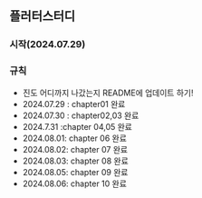 ## 플러터스터디
### 시작(2024.07.29)
### 규칙
- 진도 어디까지 나갔는지 README에 업데이트 하기!
- 2024.07.29 : chapter01 완료
- 2024.07.30 : chapter02,03 완료
- 2024.7.31 :chapter 04,05 완료
- 2024.08.01: chapter 06 완료
- 2024.08.02: chapter 07 완료
- 2024.08.03: chapter 08 완료
- 2024.08.05: chapter 09 완료
- 2024.08.06: chapter 10 완료

